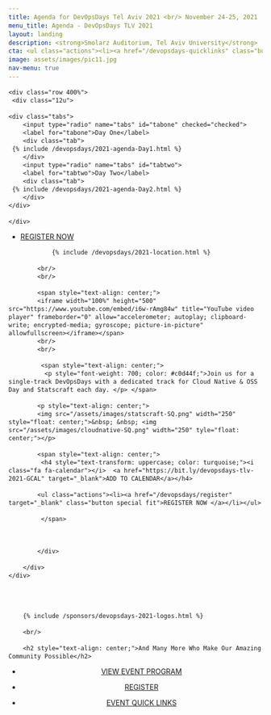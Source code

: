 ```yaml
---
title: Agenda for DevOpsDays Tel Aviv 2021 <br/> November 24-25, 2021
menu_title: Agenda - DevOpsDays TLV 2021
layout: landing
description: <strong>Smolarz Auditorium, Tel Aviv University</strong>
cta: <ul class="actions"><li><a href="/devopsdays-quicklinks" class="button fit"> EVENT QUICK LINKS</a></li></ul> 
image: assets/images/pic11.jpg
nav-menu: true
---
```


<!-- Main -->
<div id="main">

<!-- One -->
<div class="inner">


    <div class="row 400%">
     <div class="12u">
    
    <div class="tabs">
        <input type="radio" name="tabs" id="tabone" checked="checked">
        <label for="tabone">Day One</label>
        <div class="tab">
     {% include /devopsdays/2021-agenda-Day1.html %}
        </div>
        <input type="radio" name="tabs" id="tabtwo">
        <label for="tabtwo">Day Two</label>
        <div class="tab">   
     {% include /devopsdays/2021-agenda-Day2.html %}
        </div> 
    </div>

    </div>
</div>


<ul class="actions"><li><a href="/devopsdays/register" target="_blank" class="button special fit">REGISTER NOW </a></li></ul> 

<div class="inner">
    <div class="row">
     <div class="box" style="width: 100%;">    
                   
                
                {% include /devopsdays/2021-location.html %}

            <br/>
            <br/>          

            <span style="text-align: center;">
            <iframe width="100%" height="500" src="https://www.youtube.com/embed/i6w-rAmg84w" title="YouTube video player" frameborder="0" allow="accelerometer; autoplay; clipboard-write; encrypted-media; gyroscope; picture-in-picture" allowfullscreen></iframe></span>
            <br/>
            <br/>
            
             <span style="text-align: center;">
              <p style="font-weight: 700; color: #c0d44f;">Join us for a single-track DevOpsDays with a dedicated track for Cloud Native & OSS Day and Statscraft each day. </p> </span>   

            <p style="text-align: center;">
            <img src="/assets/images/statscraft-SQ.png" width="250" style="float: center;">&nbsp; &nbsp; <img src="/assets/images/cloudnative-SQ.png" width="250" tyle="float: center;"></p>
            
            <span style="text-align: center;">
             <h4 style="text-transform: uppercase; color: turquoise;"><i class="fa fa-calendar"></i>  <a href="https://bit.ly/devopsdays-tlv-2021-GCAL" target="_blank">ADD TO CALENDAR</a></h4>

            <ul class="actions"><li><a href="/devopsdays/register" target="_blank" class="button special fit">REGISTER NOW </a></li></ul> 

             </span>



            </div>

        </div>
    </div>
    


        
        {% include /sponsors/devopsdays-2021-logos.html %}

        <br/>

        <h2 style="text-align: center;">And Many More Who Make Our Amazing Community Possible</h2>

 <div class="row" style="text-align: center;">
            <div class="4u"><ul class="actions"><li><a href="/devopsdays/agenda-2021" class="button fit"> <i class="fa fa-cog" style="color: red;"></i>VIEW EVENT PROGRAM</a></li></ul></div>
            <div class="4u"><ul class="actions"><li><a href="/devopsdays/register" class="button fit"> <i class="fa fa-cog" style="color: orange;"></i> REGISTER</a></li></ul></div>
            <div class="4u"><ul class="actions"><li><a href="/devopsdays-quicklinks" class="button fit"> <i class="fa fa-cog" style="color: #c0d44f;"></i> EVENT QUICK LINKS</a></li></ul></div>
</div>

</div>
</div>



  
	
